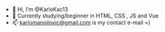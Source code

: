 - 👋 Hi, I’m @KarloKac13
- 🌱 Currently studying/beginner in HTML, CSS , JS and Vue
- 📫 karlomanojlovic@gmail.com is my contact e-mail =)

<!---
KarloKac13/KarloKac13 is a ✨ special ✨ repository because its `README.md` (this file) appears on your GitHub profile.
You can click the Preview link to take a look at your changes.
--->
